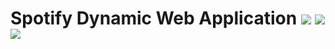 # Spotify Dynamic Web Application [![](https://img.shields.io/badge/XAMPP-8.0.12-FB7A24)](https://mariadb.org/) [![](https://img.shields.io/badge/Apache-2.4-AE2052)](https://www.apache.org/) [![](https://img.shields.io/badge/MariaDB-10.4.21-003545)](https://mariadb.org/)  
